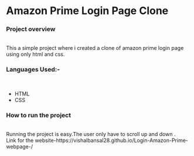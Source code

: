 <h1> Amazon Prime Login Page Clone </h1>
<h3>Project overview</h3> <br>
This a simple project where i created a clone of amazon prime login page using only  html and css. <br>

<h3> Languages Used:-</h3> <br>
<ul>
<li>HTML</li>
<li>CSS</li>
</ul>
<h3>How to run the project</h3><br>
Running the project is easy.The user only have to scroll up and down .<br>
Link for the website-https://vishalbansal28.github.io/Login-Amazon-Prime-webpage-/
